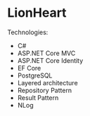 # LionHeart

Technologies:
- C#
- ASP.NET Core MVC
- ASP.NET Core Identity
- EF Core
- PostgreSQL
- Layered architecture
- Repository Pattern
- Result Pattern
- NLog
